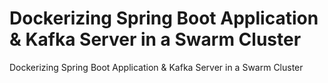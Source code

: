 # Dockerizing Spring Boot Application &amp; Kafka Server in a Swarm Cluster
Dockerizing Spring Boot Application &amp; Kafka Server in a Swarm Cluster
